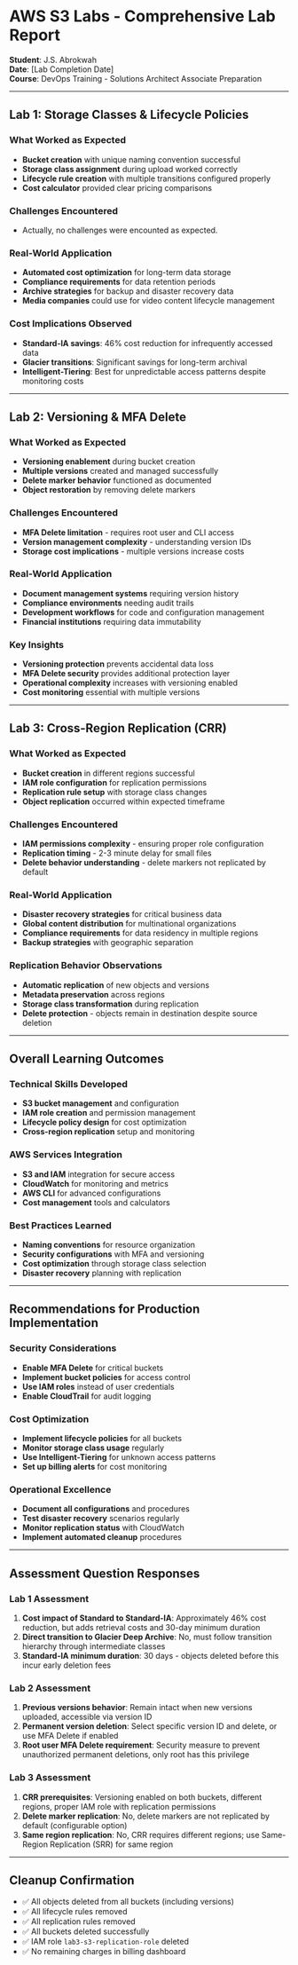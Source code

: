 # AWS S3 Labs - Comprehensive Lab Report
**Student**: J.S. Abrokwah  
**Date**: [Lab Completion Date]  
**Course**: DevOps Training - Solutions Architect Associate Preparation

---

## Lab 1: Storage Classes & Lifecycle Policies

### What Worked as Expected
- **Bucket creation** with unique naming convention successful
- **Storage class assignment** during upload worked correctly
- **Lifecycle rule creation** with multiple transitions configured properly
- **Cost calculator** provided clear pricing comparisons

### Challenges Encountered
- Actually, no challenges were encounted as expected.

### Real-World Application
- **Automated cost optimization** for long-term data storage
- **Compliance requirements** for data retention periods
- **Archive strategies** for backup and disaster recovery data
- **Media companies** could use for video content lifecycle management

### Cost Implications Observed
- **Standard-IA savings**: 46% cost reduction for infrequently accessed data
- **Glacier transitions**: Significant savings for long-term archival
- **Intelligent-Tiering**: Best for unpredictable access patterns despite monitoring costs

---

## Lab 2: Versioning & MFA Delete

### What Worked as Expected
- **Versioning enablement** during bucket creation
- **Multiple versions** created and managed successfully
- **Delete marker behavior** functioned as documented
- **Object restoration** by removing delete markers

### Challenges Encountered
- **MFA Delete limitation** - requires root user and CLI access
- **Version management complexity** - understanding version IDs
- **Storage cost implications** - multiple versions increase costs

### Real-World Application
- **Document management systems** requiring version history
- **Compliance environments** needing audit trails
- **Development workflows** for code and configuration management
- **Financial institutions** requiring data immutability

### Key Insights
- **Versioning protection** prevents accidental data loss
- **MFA Delete security** provides additional protection layer
- **Operational complexity** increases with versioning enabled
- **Cost monitoring** essential with multiple versions

---

## Lab 3: Cross-Region Replication (CRR)

### What Worked as Expected
- **Bucket creation** in different regions successful
- **IAM role configuration** for replication permissions
- **Replication rule setup** with storage class changes
- **Object replication** occurred within expected timeframe

### Challenges Encountered
- **IAM permissions complexity** - ensuring proper role configuration
- **Replication timing** - 2-3 minute delay for small files
- **Delete behavior understanding** - delete markers not replicated by default

### Real-World Application
- **Disaster recovery strategies** for critical business data
- **Global content distribution** for multinational organizations
- **Compliance requirements** for data residency in multiple regions
- **Backup strategies** with geographic separation

### Replication Behavior Observations
- **Automatic replication** of new objects and versions
- **Metadata preservation** across regions
- **Storage class transformation** during replication
- **Delete protection** - objects remain in destination despite source deletion

---

## Overall Learning Outcomes

### Technical Skills Developed
- **S3 bucket management** and configuration
- **IAM role creation** and permission management
- **Lifecycle policy design** for cost optimization
- **Cross-region replication** setup and monitoring

### AWS Services Integration
- **S3 and IAM** integration for secure access
- **CloudWatch** for monitoring and metrics
- **AWS CLI** for advanced configurations
- **Cost management** tools and calculators

### Best Practices Learned
- **Naming conventions** for resource organization
- **Security configurations** with MFA and versioning
- **Cost optimization** through storage class selection
- **Disaster recovery** planning with replication

---

## Recommendations for Production Implementation

### Security Considerations
- **Enable MFA Delete** for critical buckets
- **Implement bucket policies** for access control
- **Use IAM roles** instead of user credentials
- **Enable CloudTrail** for audit logging

### Cost Optimization
- **Implement lifecycle policies** for all buckets
- **Monitor storage class usage** regularly
- **Use Intelligent-Tiering** for unknown access patterns
- **Set up billing alerts** for cost monitoring

### Operational Excellence
- **Document all configurations** and procedures
- **Test disaster recovery** scenarios regularly
- **Monitor replication status** with CloudWatch
- **Implement automated cleanup** procedures

---

## Assessment Question Responses

### Lab 1 Assessment
1. **Cost impact of Standard to Standard-IA**: Approximately 46% cost reduction, but adds retrieval costs and 30-day minimum duration
2. **Direct transition to Glacier Deep Archive**: No, must follow transition hierarchy through intermediate classes
3. **Standard-IA minimum duration**: 30 days - objects deleted before this incur early deletion fees

### Lab 2 Assessment
1. **Previous versions behavior**: Remain intact when new versions uploaded, accessible via version ID
2. **Permanent version deletion**: Select specific version ID and delete, or use MFA Delete if enabled
3. **Root user MFA Delete requirement**: Security measure to prevent unauthorized permanent deletions, only root has this privilege

### Lab 3 Assessment
1. **CRR prerequisites**: Versioning enabled on both buckets, different regions, proper IAM role with replication permissions
2. **Delete marker replication**: No, delete markers are not replicated by default (configurable option)
3. **Same region replication**: No, CRR requires different regions; use Same-Region Replication (SRR) for same region

---

## Cleanup Confirmation
- ✅ All objects deleted from all buckets (including versions)
- ✅ All lifecycle rules removed
- ✅ All replication rules removed
- ✅ All buckets deleted successfully
- ✅ IAM role `lab3-s3-replication-role` deleted
- ✅ No remaining charges in billing dashboard
